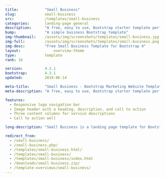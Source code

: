 ```yaml
---
title:            "Small Business"
slug:             small-business
src:              /templates/small-business
categories:       landing-page general
description:      "A free, easy to use, Bootstrap starter template perfect for building small business marketing websites"
bump:             "A simple business Bootstrap template"
img-thumbnail:    /assets/img/screenshots/templates/small-business.jpg
img-full:         /assets/img/screenshots/templates/small-business.png
img-desc:         "Free Small Business Template for Bootstrap 4"
layout:		    	  overview-theme
type:             template
rank: 16

version:          4.2.1
bootstrap:        4.3.1
updated:          2019-06-14

meta-title:       "Small Business - Bootstrap Marketing Website Template"
meta-description: "A free, easy to use, Bootstrap starter template perfect for building small business marketing websites. All Start Bootstrap templates are free to download and open source."

features:
  - Responsive logo navigation bar
  - Image header with a heading, description, and call to action
  - Three content columns for service descriptions
  - Call to action well

long-description: "Small Business is a landing page template for Bootstrap built small business websites."

redirect_from:
  - /small-business/
  - /small-business.php/
  - /templates/small-business.html/
  - /templates/small-business/
  - /templates/small-business/index.html
  - /downloads/small-business.zip/
  - /template-overviews/small-business/
---
```

